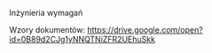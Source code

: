 Inżynieria wymagań

Wzory dokumentów:
https://drive.google.com/open?id=0B89d2CJg1yNNQTNiZFR2UEhuSkk
